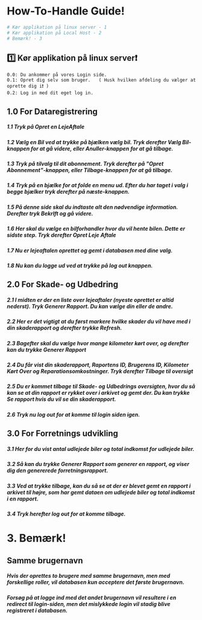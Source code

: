 # How-To-Handle Guide!

```bash
# Kør applikation på linux server - 1
# Kør applikation på Local Host - 2
# Bemærk! - 3
```

## 1️⃣ Kør applikation på linux server❗
```
0.0: Du ankommer på vores Login side.
0.1: Opret dig selv som bruger.   ( Husk hvilken afdeling du vælger at oprette dig i❗ )
0.2: Log in med dit eget log in.
  ```

  ##  1.0 For Dataregistrering
##### 1.1 Tryk på *Opret en LejeAftale*
##### 1.2 Vælg en Bil ved at trykke på bjælken *vælg bil*. Tryk derefter Vælg Bil-knappen for at gå videre, eller Anuller-knappen for at gå tilbage.
##### 1.3 Tryk på tilvalg til dit abonnement. Tryk derefter på "Opret Abonnement"-knappen, eller Tilbage-knappen for at gå tilbage.
##### 1.4 Tryk på en bjælke for at folde en menu ud. Efter du har taget i valg i begge bjælker tryk derefter på næste-knappen.
##### 1.5 På denne side skal du indtaste alt den nødvendige information. Derefter tryk Bekrlft og gå videre.
##### 1.6 Her skal du vælge en bilforhandler hvor du vil hente bilen. Dette er sidste step. Tryk derefter Opret Leje Aftale
##### 1.7 Nu er lejeaftalen oprettet og gemt i databasen med dine valg.
##### 1.8 Nu kan du logge ud ved at trykke på *log out* knappen.
  ##  2.0 For Skade- og Udbedring
##### 2.1 I midten er der en liste over lejeaftaler (nyeste oprettet er altid nederst). Tryk *Generer Rapport*. Du kan vælge din eller de andre.
##### 2.2 Her er det vigtigt at du først markere hvilke skader du vil have med i din skaderapport og derefter trykke *Refresh.* 
##### 2.3 Bagefter skal du vælge hvor mange kilometer kørt over, og derefter kan du trykke *Generer Rapport*
##### 2.4 Du får vist din skaderapport, Raportens ID, Brugerens ID, Kilometer Kørt Over og Reparationsomkostninger. Tryk derefter *Tilbage til oversigt*
##### 2.5 Du er kommet tilbage til Skade- og Udbedrings oversigten, hvor du så kan se at din rapport er rykket over i arkivet og gemt der. Du kan trykke *Se rapport* hvis du vil se din skaderapport.
##### 2.6 Tryk nu *log out* for at komme til login siden igen.
   ## 3.0 For Forretnings udvikling
##### 3.1 Her for du vist antal udlejede biler og total indkomst for udlejede biler.
##### 3.2 Så kan du trykke *Generer Rapport* som generer en rapport, og viser dig den genererede forretningsrapport.
##### 3.3 Ved at trykke *tilbage*, kan du så se at der er blevet gemt en rapport i arkivet til højre, som har gemt dataen om udlejede biler og total indkomst i en rapport.
##### 3.4 Tryk herefter *log out* for at komme tilbage.





# 3. Bemærk!

## Samme brugernavn

  ##### Hvis der oprettes to brugere med samme brugernavn, men med forskellige roller, vil databasen kun acceptere det første brugernavn. 

  ##### Forsøg på at logge ind med det andet brugernavn vil resultere i en redirect til login-siden, men det mislykkede login vil stadig blive registreret i databasen.
